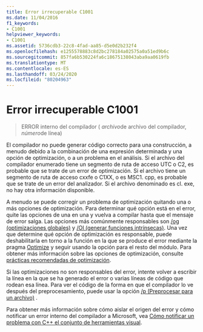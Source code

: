 ```yaml
---
title: Error irrecuperable C1001
ms.date: 11/04/2016
f1_keywords:
- C1001
helpviewer_keywords:
- C1001
ms.assetid: 5736cdb3-22c8-4fad-aa85-d5e0d2b232f4
ms.openlocfilehash: e1255578883c8d2bc278184a02575a0a51ed9b6c
ms.sourcegitcommit: 857fa6b530224fa6c18675138043aba9aa0619fb
ms.translationtype: MT
ms.contentlocale: es-ES
ms.lasthandoff: 03/24/2020
ms.locfileid: "80204963"
---
```

# <a name="fatal-error-c1001"></a>Error irrecuperable C1001

> ERROR interno del compilador ( *archivo*de archivo del compilador, *número*de línea)

El compilador no puede generar código correcto para una construcción, a menudo debido a la combinación de una expresión determinada y una opción de optimización, o a un problema en el análisis. Si el archivo del compilador enumerado tiene un segmento de ruta de acceso UTC o C2, es probable que se trate de un error de optimización. Si el archivo tiene un segmento de ruta de acceso cxxfe o C1XX, o es MSC1. cpp, es probable que se trate de un error del analizador. Si el archivo denominado es cl. exe, no hay otra información disponible.

A menudo se puede corregir un problema de optimización quitando una o más opciones de optimización. Para determinar qué opción está en el error, quite las opciones de una en una y vuelva a compilar hasta que el mensaje de error salga. Las opciones más comúnmente responsables son [/og (optimizaciones globales)](../../build/reference/og-global-optimizations.md) y [/OI (generar funciones intrínsecas)](../../build/reference/oi-generate-intrinsic-functions.md). Una vez que determine qué opción de optimización es responsable, puede deshabilitarla en torno a la función en la que se produce el error mediante la pragma [Optimize](../../preprocessor/optimize.md) y seguir usando la opción para el resto del módulo. Para obtener más información sobre las opciones de optimización, consulte [prácticas recomendadas de optimización](../../build/optimization-best-practices.md).

Si las optimizaciones no son responsables del error, intente volver a escribir la línea en la que se ha generado el error o varias líneas de código que rodean esa línea. Para ver el código de la forma en que el compilador lo ve después del preprocesamiento, puede usar la opción [/p (Preprocesar para un archivo)](../../build/reference/p-preprocess-to-a-file.md) .

Para obtener más información sobre cómo aislar el origen del error y cómo notificar un error interno del compilador a Microsoft, vea [Cómo notificar un problema con C++ el conjunto de herramientas visual](../../overview/how-to-report-a-problem-with-the-visual-cpp-toolset.md).
